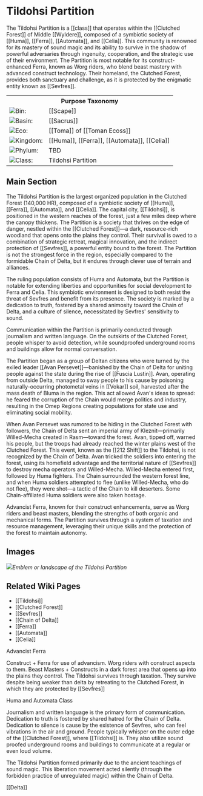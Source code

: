 <!-- wiki-header-section:start -->
# Tildohsi Partition

The Tildohsi Partition is a [[class]] that operates within the [[Clutched Forest]] of Middle [[Wyldere]], composed of a symbiotic society of [[Huma]], [[Ferra]], [[Automata]], and [[Celia]]. This community is renowned for its mastery of sound magic and its ability to survive in the shadow of powerful adversaries through ingenuity, cooperation, and the strategic use of their environment. The Partition is most notable for its construct-enhanced Ferra, known as Worg riders, who blend beast mastery with advanced construct technology. Their homeland, the Clutched Forest, provides both sanctuary and challenge, as it is protected by the enigmatic entity known as [[Sevfres]].
<!-- wiki-header-section:end -->

<!-- taxonomy-table-section:start -->
<div class="taxonomy-table">
  <table>
    <tr>
      <th colspan="3">Purpose Taxonomy</th>
    </tr>
    <tr>
      <td class="taxon-label"><img src="../svg/bin.svg" class="taxon-icon">Bin:</td>
      <td class="taxon-content" colspan="2">[[Scape]]</td>
    </tr>
    <tr>
      <td class="taxon-label"><img src="../svg/basin.svg" class="taxon-icon">Basin:</td>
      <td class="taxon-content" colspan="2">[[Sacrus]]</td>
    </tr>
    <tr>
      <td class="taxon-label"><img src="../svg/eco.svg" class="taxon-icon">Eco:</td>
      <td class="taxon-content" colspan="2">[[Toma]] of [[Toman Ecoss]]</td>
    </tr>
    <tr>
      <td class="taxon-label"><img src="../svg/kingdom.svg" class="taxon-icon">Kingdom:</td>
      <td class="taxon-content" colspan="2">[[Huma]], [[Ferra]], [[Automata]], [[Celia]]</td>
    </tr>
    <tr>
      <td class="taxon-label"><img src="../svg/phylum.svg" class="taxon-icon">Phylum:</td>
      <td class="taxon-content" colspan="2">TBD</td>
    </tr>
    <tr>
      <td class="taxon-label"><img src="../svg/class.svg" class="taxon-icon">Class:</td>
      <td class="taxon-content" colspan="2">Tildohsi Partition</td>
    </tr>
  </table>
</div>
<!-- taxonomy-table-section:end -->

## Main Section

The Tildohsi Partition is the largest organized population in the Clutched Forest (140,000 HR), composed of a symbiotic society of [[Huma]], [[Ferra]], [[Automata]], and [[Celia]]. The capital city, [[Tildohsi]], is positioned in the western reaches of the forest, just a few miles deep where the canopy thickens. The Partition is a society that thrives on the edge of danger, nestled within the [[Clutched Forest]]—a dark, resource-rich woodland that opens onto the plains they control. Their survival is owed to a combination of strategic retreat, magical innovation, and the indirect protection of [[Sevfres]], a powerful entity bound to the forest. The Partition is not the strongest force in the region, especially compared to the formidable Chain of Delta, but it endures through clever use of terrain and alliances.

The ruling population consists of Huma and Automata, but the Partition is notable for extending liberties and opportunities for social development to Ferra and Celia. This symbiotic environment is designed to both resist the threat of Sevfres and benefit from its presence. The society is marked by a dedication to truth, fostered by a shared animosity toward the Chain of Delta, and a culture of silence, necessitated by Sevfres' sensitivity to sound.

Communication within the Partition is primarily conducted through journalism and written language. On the outskirts of the Clutched Forest, people whisper to avoid detection, while soundproofed underground rooms and buildings allow for normal conversation.

The Partition began as a group of Deltan citizens who were turned by the exiled leader [[Avan Persevet]]—banished by the Chain of Delta for uniting people against the state during the rise of [[Fuscia Lustin]]. Avan, operating from outside Delta, managed to sway people to his cause by poisoning naturally-occurring photometal veins in [[Vokar]] soil, harvested after the mass death of Bluma in the region. This act allowed Avan's ideas to spread: he feared the corruption of the Chain would merge politics and industry, resulting in the Omep Regions creating populations for state use and eliminating social mobility.

When Avan Persevet was rumored to be hiding in the Clutched Forest with followers, the Chain of Delta sent an imperial army of Kleznit—primarily Willed-Mecha created in Rasm—toward the forest. Avan, tipped off, warned his people, but the troops had already reached the winter plains west of the Clutched Forest. This event, known as the [[212 Shift]] to the Tildohsi, is not recognized by the Chain of Delta. Avan tricked the soldiers into entering the forest, using its homefield advantage and the territorial nature of [[Sevfres]] to destroy mecha operators and Willed-Mecha. Willed-Mecha entered first, followed by Huma fighters. The Chain surrounded the western forest line, and when Huma soldiers attempted to flee (unlike Willed-Mecha, who do not flee), they were shot—a tactic of the Chain to kill deserters. Some Chain-affiliated Huma soldiers were also taken hostage.

Advancist Ferra, known for their construct enhancements, serve as Worg riders and beast masters, blending the strengths of both organic and mechanical forms. The Partition survives through a system of taxation and resource management, leveraging their unique skills and the protection of the forest to maintain autonomy.

## Images

<img src="wiki_images/Tildohsi Partition.png"><i>Emblem or landscape of the Tildohsi Partition</i></img>

## Related Wiki Pages

- [[Tildohsi]]
- [[Clutched Forest]]
- [[Sevfres]]
- [[Chain of Delta]]
- [[Ferra]]
- [[Automata]]
- [[Celia]]

<!-- not-for-live-publishing:start -->
<!-- obsidian-pull:start -->
Advancist Ferra

Construct + Ferra for use of advancism. Worg riders with construct aspects to them. Beast Masters + Constructs in a dark forest area that opens up into the plains they control. The Tildohsi survives through taxation. They survive despite being weaker than delta by retreating to the Clutched Forest, in which they are protected by [[Sevfres]]

Huma and Automata Class

Journalism and written language is the primary form of communication. Dedication to truth is fostered by shared hatred for the Chain of Delta. Dedication to silence is cause by the existence of Sevfres, who can feel vibrations in the air and ground. People typically whisper on the outer edge of the [[Clutched Forest]], where [[Tildohsi]] is. They also utilize sound proofed underground rooms and buildings to communicate at a regular or even loud volume. 

The Tildohsi Partition formed primarily due to the ancient teachings of sound magic. This liberation movement acted silently (through the forbidden practice of unregulated magic) within the Chain of Delta. 

[[Delta]]
<!-- obsidian-pull:end -->
<!--
This section is for content, lore, or discoveries that are NOT meant for live publishing to the site. 
Leave this empty unless specifically requested. Use this to stage information that will be revealed to players later.
-->
<!-- not-for-live-publishing:end -->
